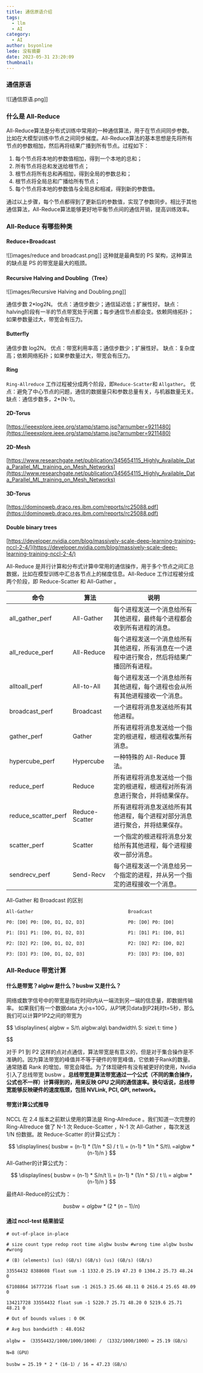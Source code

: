 ```yaml
---
title: 通信原语介绍
tags:
  - llm
  - AI
category:
  - AI
author: bsyonline
lede: 没有摘要
date: 2023-05-31 23:20:09
thumbnail:
---
```

### 通信原语

![[通信原语.png]]

### 什么是 All-Reduce

All-Reduce算法是分布式训练中常用的一种通信算法，用于在节点间同步参数。比如在大模型训练中节点之间同步梯度。All-Reduce算法的基本思想是先将所有节点的参数相加，然后再将结果广播到所有节点。过程如下：

1. 每个节点将本地的参数值相加，得到一个本地的总和；
2. 所有节点将总和发送给根节点；
3. 根节点将所有总和再相加，得到全局的参数总和；
4. 根节点将全局总和广播给所有节点；
5. 每个节点将本地的参数值与全局总和相减，得到新的参数值。

通过以上步骤，每个节点都得到了更新后的参数值，实现了参数同步。相比于其他通信算法，All-Reduce算法能够更好地平衡节点间的通信开销，提高训练效率。

### All-Reduce 有哪些种类

#### Reduce+Broadcast

![[images/reduce and broadcast.png]]
这种就是最典型的 PS 架构，这种算法的缺点是 PS 的带宽是最大的瓶颈。

#### Recursive Halving and Doubling（Tree）

![[images/Recursive Halving and Doubling.png]]

通信步数 2\*log2N。
优点：通信步数少；通信延迟低；扩展性好。
缺点：halving阶段有一半的节点带宽处于闲置；每步通信节点都会变。依赖网络拓扑；如果参数量过大，带宽会有压力。

#### Butterfly


通信步数 log2N。
优点：带宽利用率高；通信步数少；扩展性好。
缺点：复杂度高；依赖网络拓扑；如果参数量过大，带宽会有压力。



#### Ring

`Ring-Allreduce` 工作过程被分成两个阶段，即`Reduce-Scatter`和 `Allgather`。
优点：避免了中心节点的问题，通信的数据量只和参数总量有关，与机器数量无关。
缺点：通信步数多，2*(N-1)。

#### 2D-Torus

[https://ieeexplore.ieee.org/stamp/stamp.jsp?arnumber=9211480](https://ieeexplore.ieee.org/stamp/stamp.jsp?arnumber=9211480)

#### 2D-Mesh

[https://www.researchgate.net/publication/345654115_Highly_Available_Data_Parallel_ML_training_on_Mesh_Networks](https://www.researchgate.net/publication/345654115_Highly_Available_Data_Parallel_ML_training_on_Mesh_Networks)

#### 3D-Torus

[https://dominoweb.draco.res.ibm.com/reports/rc25088.pdf](https://dominoweb.draco.res.ibm.com/reports/rc25088.pdf)

#### Double binary trees

[https://developer.nvidia.com/blog/massively-scale-deep-learning-training-nccl-2-4/](https://developer.nvidia.com/blog/massively-scale-deep-learning-training-nccl-2-4/)


All-Reduce 是并行计算和分布式计算中常用的通信操作，用于多个节点之间汇总数据，比如在模型训练中汇总各节点上的梯度信息。All-Reduce 工作过程被分成两个阶段，即 Reduce-Scatter 和  All-Gather 。

| 命令                  | 算法             | 说明                                             |
| ------------------- | -------------- | ---------------------------------------------- |
| all_gather_perf     | All-Gather     | 每个进程发送一个消息给所有其他进程，最终每个进程都会收到所有进程的消息。           |
| all_reduce_perf     | All-Reduce     | 每个进程发送一个消息给所有其他进程，所有消息在一个进程中进行聚合，然后将结果广播回所有进程。 |
| alltoall_perf       | All-to-All     | 每个进程发送一个消息给所有其他进程，每个进程也会从所有其他进程接收一个消息。         |
| broadcast_perf      | Broadcast      | 一个进程将消息发送给所有其他进程。                              |
| gather_perf         | Gather         | 所有进程将消息发送给一个指定的根进程，根进程收集所有消息。                  |
| hypercube_perf      | Hypercube      | 一种特殊的 All-Reduce 算法。                           |
| reduce_perf         | Reduce         | 所有进程将消息发送给一个指定的根进程，根进程对所有消息进行聚合，并将结果保存。        |
| reduce_scatter_perf | Reduce-Scatter | 所有进程将消息发送给所有其他进程，每个进程对部分消息进行聚合，并将结果保存。         |
| scatter_perf        | Scatter        | 一个指定的根进程将消息分发给所有其他进程，每个进程接收一部分消息。              |
| sendrecv_perf       | Send-Recv      | 每个进程发送一个消息给另一个指定的进程，并从另一个指定的进程接收一个消息。          |

All-Gather 和 Broadcast 的区别

```
All-Gather                                   Broadcast

P0: [D0] P0: [D0, D1, D2, D3]                P0: [D0] P0: [D0]

P1: [D1] P1: [D0, D1, D2, D3]                P1: [D1] P1: [D0, D1]

P2: [D2] P2: [D0, D1, D2, D3]                P2: [D2] P2: [D0, D2]

P3: [D3] P3: [D0, D1, D2, D3]                P3: [D3] P3: [D0, D3]
```


### All-Reduce 带宽计算

#### 什么是带宽？algbw 是什么？busbw 又是什么？

网络或数字信号中的带宽是指在时间t内从一端流到另一端的信息量，即数据传输率。
如果我们有一个数据data 大小s=10G，从P1拷贝data到P2耗时t=5秒，那么我们可以计算P1P2之间的带宽为

$$
\displaylines{
algbw = S/t\\
algbw:alg\ bandwidth\\
S: size\\
t: time
}


$$

对于 P1 到 P2 这样的点对点通信，算法带宽是有意义的，但是对于集合操作是不准确的。因为算法带宽的峰值并不等于硬件的带宽峰值，它依赖于Rank的数量。通常随着 Rank 的增加，带宽会降低。为了体现硬件有没有被更好的使用，Nvidia 引入了总线带宽 busbw 。**总线带宽是算法带宽通过一个公式（不同的集合操作，公式也不一样）计算得到的，用来反映 GPU 之间的通信速率。换句话说，总线带宽能够反映硬件的速度瓶颈，包括 NVLink, PCI, QPI, network。**

#### 带宽计算公式推导

NCCL 在 2.4 版本之前默认使用的算法是 Ring-Allreduce 。我们知道一次完整的Ring-Allreduce 做了 N-1 次 Reduce-Scatter ，N-1 次 All-Gather ，每次发送 1/N 份数据。故 Reduce-Scatter 的计算公式为：

$$
\displaylines{
busbw = (n-1) * (1/n * S) / t \\
= (n-1) * 1/n * S/t\\
=algbw * (n-1)/n
}
$$
All-Gather的计算公式为：

$$
\displaylines{
busbw = (n-1) * S/n/t \\
= (n-1) * (1/n * S) / t \\
= algbw * (n-1)/n
}
$$

最终All-Reduce的公式为：

$$
busbw = algbw * (2 * (n-1)/n)
$$


#### 通过 nccl-test 结果验证

```
# out-of-place in-place

# size count type redop root time algbw busbw #wrong time algbw busbw #wrong

# (B) (elements) (us) (GB/s) (GB/s) (us) (GB/s) (GB/s)

33554432 8388608 float sum -1 1332.0 25.19 47.23 0 1304.2 25.73 48.24 0

67108864 16777216 float sum -1 2615.3 25.66 48.11 0 2616.4 25.65 48.09 0

134217728 33554432 float sum -1 5220.7 25.71 48.20 0 5219.6 25.71 48.21 0

# Out of bounds values : 0 OK

# Avg bus bandwidth : 48.0162
```

```
algbw = （33554432/1000/1000/1000）/ （1332/1000/1000）= 25.19（GB/s）

N=8（GPU）

busbw = 25.19 * 2 *（16-1）/ 16 = 47.23（GB/s）
```


